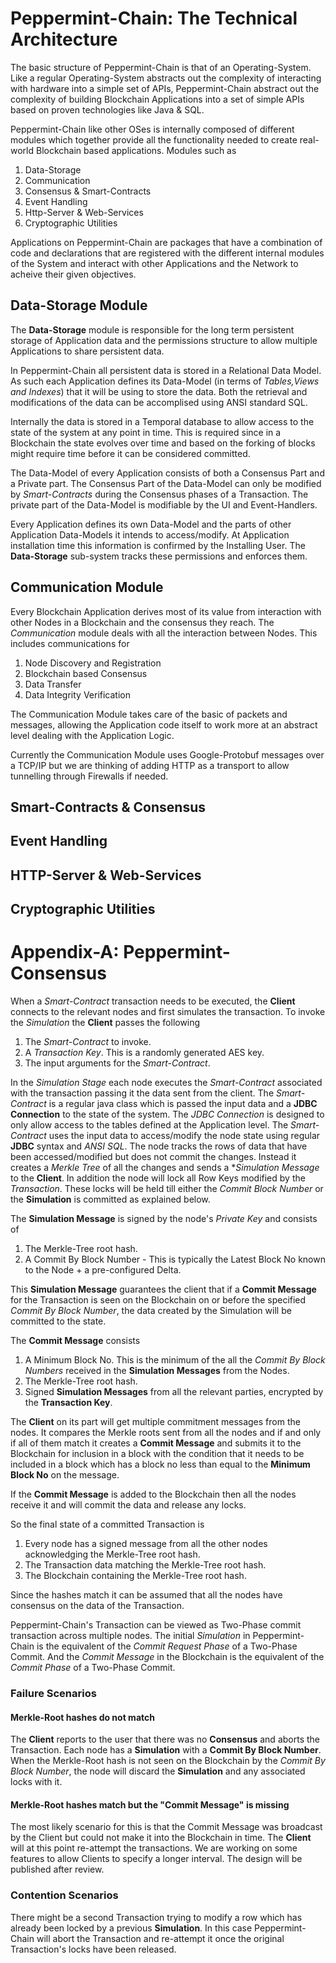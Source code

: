 
# Peppermint-Chain: The Technical Architecture

The basic structure of Peppermint-Chain is that of an Operating-System. Like a regular Operating-System abstracts out the complexity of interacting with hardware into a simple set of APIs, Peppermint-Chain abstract out the complexity of building Blockchain Applications into a set of simple APIs based on proven technologies like Java & SQL. 

Peppermint-Chain like other OSes is internally composed of different modules which together provide all the functionality needed to create real-world Blockchain based applications. Modules such as

1. Data-Storage
2. Communication
3. Consensus & Smart-Contracts
4. Event Handling
5. Http-Server & Web-Services
6. Cryptographic Utilities

Applications on Peppermint-Chain are packages that have a combination of code and declarations that are registered with the different internal modules of the System and interact with other Applications and the Network to acheive their given objectives.

## Data-Storage Module
The **Data-Storage** module is responsible for the long term persistent storage of Application data and the permissions structure to allow multiple Applications to share persistent data.

In Peppermint-Chain all persistent data is stored in a Relational Data Model. As such each Application defines its Data-Model (in terms of *Tables,Views and Indexes*) that it will be using to store the data. Both the retrieval and modifications of the data can be accomplised using ANSI standard SQL.

Internally the data is stored in a Temporal database to allow access to the state of the system at any point in time. This is required since in a Blockchain the state evolves over time and based on the forking of blocks might require time before it can be considered committed.

The Data-Model of every Application consists of both a Consensus Part and a Private part. The Consensus Part of the Data-Model can only be modified by *Smart-Contracts* during the Consensus phases of a Transaction. The private part of the Data-Model is modifiable by the UI and Event-Handlers. 

Every Application defines its own Data-Model and the parts of other Application Data-Models it intends to access/modify. At Application installation time this information is confirmed by the Installing User. The **Data-Storage** sub-system tracks these permissions and enforces them.

## Communication Module
Every Blockchain Application derives most of its value from interaction with other Nodes in a Blockchain and the consensus they reach. The *Communication* module deals with all the interaction between Nodes. This includes communications for

1. Node Discovery and Registration
2. Blockchain based Consensus
3. Data Transfer
4. Data Integrity Verification

The Communication Module takes care of the basic of packets and messages, allowing the Application code itself to work more at an abstract level dealing with the Application Logic.

Currently the Communication Module uses Google-Protobuf messages over a TCP/IP but we are thinking of adding HTTP as a transport to allow tunnelling through Firewalls if needed.

 
## Smart-Contracts & Consensus


## Event Handling

## HTTP-Server & Web-Services

## Cryptographic Utilities

# Appendix-A: Peppermint-Consensus

When a *Smart-Contract* transaction needs to be executed, the **Client** connects to the relevant nodes and first simulates the transaction.
To invoke the *Simulation* the **Client** passes the following
1. The *Smart-Contract* to invoke.
2. A *Transaction Key*. This is a randomly generated AES key.
3. The input arguments for the *Smart-Contract*.
 
In the *Simulation Stage* each node executes the *Smart-Contract* associated with the transaction passing it the data sent from the client.
The *Smart-Contract* is a regular java class which is passed the input data and a **JDBC Connection** to the state of the system. The *JDBC Connection* is designed to only allow access to the tables defined at the Application level.
The *Smart-Contract* uses the input data to access/modify the node state using regular **JDBC** syntax and *ANSI SQL*.
The node tracks the rows of data that have been accessed/modified but does not commit the changes. Instead it creates a *Merkle Tree* of all the changes and sends a **Simulation Message* to the **Client**.
In addition the node will lock all Row Keys modified by the *Transaction*. These locks will be held till either the *Commit Block Number* or the **Simulation** is committed as explained below. 

The **Simulation Message** is signed by the node's *Private Key* and consists of 
1. The Merkle-Tree root hash.
2. A Commit By Block Number - This is typically the Latest Block No known to the Node + a pre-configured Delta.

This **Simulation Message** guarantees the client that if a **Commit Message** for the Transaction is seen on the Blockchain on or before the specified *Commit By Block Number*, the data created by the Simulation will be committed to the state. 

The **Commit Message** consists 
1. A Minimum Block No. This is the minimum of the all the *Commit By Block Numbers* received in the **Simulation Messages** from the Nodes.
2. The Merkle-Tree root hash.
3. Signed **Simulation Messages** from all the relevant parties, encrypted by the **Transaction Key**.
 

The **Client** on its part will get multiple commitment messages from the nodes. It compares the Merkle roots sent from all the nodes and if and only if all of them match it creates a **Commit Message** and submits it to the Blockchain for inclusion in a block with the condition that it needs to be included in a block which has a block no less than equal to the **Minimum Block No** on the message.

If the **Commit Message** is added to the Blockchain then all the nodes receive it and will commit the data and release any locks.

So the final state of a committed Transaction is
1. Every node has a signed message from all the other nodes acknowledging the Merkle-Tree root hash. 
2. The Transaction data matching the Merkle-Tree root hash.
3. The Blockchain containing the Merkle-Tree root hash.

Since the hashes match it can be assumed that all the nodes have consensus on the data of the Transaction. 

Peppermint-Chain's Transaction can be viewed as Two-Phase commit transaction across multiple nodes. The initial *Simulation* in Peppermint-Chain is the equivalent of the *Commit Request Phase* of a Two-Phase Commit. And the *Commit Message* in the Blockchain is the equivalent of the *Commit Phase* of a Two-Phase Commit.

### Failure Scenarios

#### Merkle-Root hashes do not match
The **Client** reports to the user that there was no **Consensus** and aborts the Transaction. Each node has a **Simulation** with a **Commit By Block Number**. When the Merkle-Root hash is not seen on the Blockchain by the *Commit By Block Number*, the node will discard the **Simulation** and any associated locks with it.

#### Merkle-Root hashes match but the "Commit Message" is missing
The most likely scenario for this is that the Commit Message was broadcast by the Client but could not make it into the Blockchain in time. The **Client** will at this point re-attempt the transactions. We are working on some features to allow Clients to specify a longer interval. The design will be published after review.

### Contention Scenarios

There might be a second Transaction trying to modify a row which has already been locked by a previous **Simulation**. In this case Peppermint-Chain will abort the Transaction and re-attempt it once the original Transaction's locks have been released.



